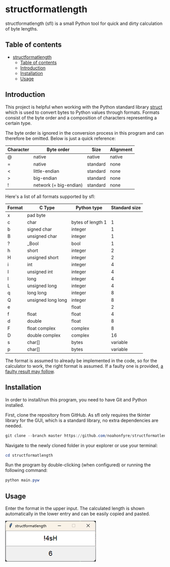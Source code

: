 # structformatlength
structformatlength (sfl) is a small Python tool for quick and dirty calculation of byte lengths.

## Table of contents
<!-- TOC -->
* [structformatlength](#structformatlength)
  * [Table of contents](#table-of-contents)
  * [Introduction](#introduction)
  * [Installation](#installation)
  * [Usage](#usage)
<!-- TOC -->

## Introduction
This project is helpful when working with the Python standard library [struct](https://docs.python.org/3/library/struct.html) which is used to convert bytes to Python values through formats. Formats consist of the byte order and a composition of characters representing a certain type.

The byte order is ignored in the conversion process in this program and can therefore be omitted. Below is just a quick reference:

| Character | Byte order             | Size     | Alignment |
|-----------|------------------------|----------|-----------|
| @         | native                 | native   | native    |
| =         | native                 | standard | none      |
| <         | little-endian          | standard | none      |
| \>        | big-endian             | standard | none      |
| !         | network (= big-endian) | standard | none      |

Here's a list of all formats supported by sfl:

| Format | C Type             | Python type       | Standard size |
|--------|--------------------|-------------------|---------------|
| x      | pad byte           |                   |               |
| c      | char               | bytes of length 1 | 1             |
| b      | signed char        | integer           | 1             |
| B      | unsigned char      | integer           | 1             |
| ?      | _Bool              | bool              | 1             |
| h      | short              | integer           | 2             |
| H      | unsigned short     | integer           | 2             |
| i      | int                | integer           | 4             |
| I      | unsigned int       | integer           | 4             |
| l      | long               | integer           | 4             |
| L      | unsigned long      | integer           | 4             |
| q      | long long          | integer           | 8             |
| Q      | unsigned long long | integer           | 8             |
| e      |                    | float             | 2             |
| f      | float              | float             | 4             |
| d      | double             | float             | 8             |
| F      | float complex      | complex           | 8             |
| D      | double complex     | complex           | 16            |
| s      | char[]             | bytes             | variable      |
| p      | char[]             | bytes             | variable      |

The format is assumed to already be implemented in the code, so for the calculator to work, the right format is assumed. If a faulty one is provided, [a faulty result may follow](https://en.wikipedia.org/wiki/Garbage_in,_garbage_out).

## Installation
In order to install/run this program, you need to have Git and Python installed.

First, clone the repository from GitHub. As sfl only requires the tkinter library for the GUI, which is a standard library, no extra dependencies are needed.
````powershell
git clone --branch master https://github.com/noahonfyre/structformatlength
````

Navigate to the newly cloned folder in your explorer or use your terminal:
````powershell
cd structformatlength
````

Run the program by double-clicking (when configured) or running the following command:
````powershell
python main.pyw
````

## Usage
Enter the format in the upper input. The calculated length is shown automatically in the lower entry and can be easily copied and pasted.

![gui_preview.png](img/gui_preview.png)